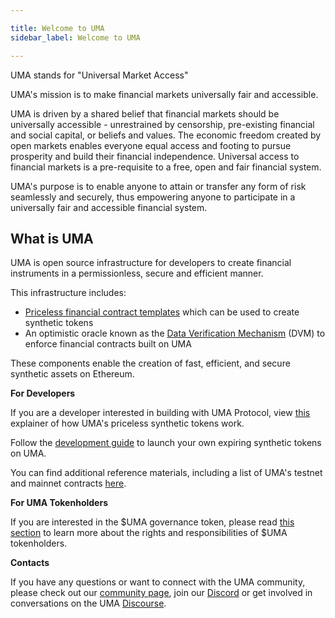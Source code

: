 ```yaml
---

title: Welcome to UMA
sidebar_label: Welcome to UMA

---
```


UMA stands for "Universal Market Access" 

UMA's mission is to make financial markets universally fair and accessible.

UMA is driven by a shared belief that financial markets should be universally accessible - unrestrained by censorship, pre-existing financial and social capital, or beliefs and values. The economic freedom created by open markets enables everyone equal access and footing to pursue prosperity and build their financial independence. Universal access to financial markets is a pre-requisite to a free, open and fair financial system. 


UMA's purpose is to enable anyone to attain or transfer any form of risk seamlessly and securely, thus empowering anyone to participate in a universally fair and accessible financial system.


## What is UMA ##

UMA is open source infrastructure for developers to create financial instruments in a permissionless, secure and efficient manner. 

This infrastructure includes:
 - [Priceless financial contract templates](getting-started/priceless-financial-contracts.md) which can be used to create synthetic tokens
 - An optimistic oracle known as the [Data Verification Mechanism](getting-started/oracle.md) (DVM) to enforce financial contracts built on UMA

These components enable the creation of fast, efficient, and secure synthetic assets on Ethereum. 

**For Developers**

If you are a developer interested in building with UMA Protocol, view [this](https://docs.umaproject.org/synthetic-tokens/what-are-synthetic-assets) explainer of how UMA's priceless synthetic tokens work.


Follow the [development guide](https://docs.umaproject.org/build-walkthrough/build-process) to launch your own expiring synthetic tokens on UMA.

You can find additional reference materials, including a list of UMA's testnet and mainnet contracts [here](https://docs.umaproject.org/dev-ref/addresses).

**For UMA Tokenholders**

If you are interested in the $UMA governance token, please read [this section](uma-tokenholders/uma-holders.md) to learn more about the rights and responsibilities of $UMA tokenholders.


**Contacts**

If you have any questions or want to connect with the UMA community, please check out our [community page](community/community-overview), join our [Discord](https//discord.umaproject.org) or get involved in conversations on the UMA [Discourse](https://discourse.umaproject.org).
